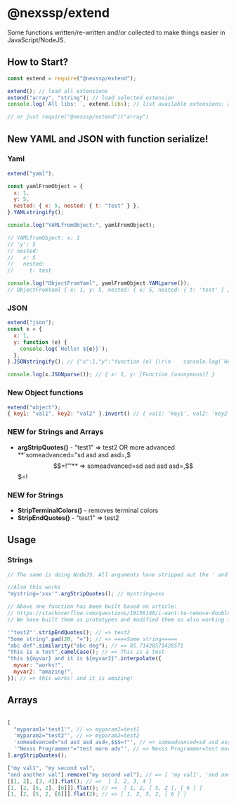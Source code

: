 # @nexssp/extend

Some functions written/re-written and/or collected to make things easier in JavaScript/NodeJS.

## How to Start?

```js
const extend = require("@nexssp/extend");

extend(); // load all extensions
extend("array", "string"); // load selected extension
console.log(`All libs: `, extend.libs); // list available extensions: array, string

// or just require("@nexssp/extend")("array")
```

## New YAML and JSON with function serialize!

### Yaml

```js
extend("yaml");

const yamlFromObject = {
  x: 1,
  y: 5,
  nested: { x: 5, nested: { t: "test" } },
}.YAMLstringify();

console.log("YAMLfromObject:", yamlFromObject);

// YAMLfromObject: x: 1
// 'y': 5
// nested:
//   x: 5
//   nested:
//     t: test

console.log("ObjectFromYaml", yamlFromObject.YAMLparse());
// ObjectFromYaml { x: 1, y: 5, nested: { x: 5, nested: { t: 'test' } } }
```

### JSON

```js
extend("json");
const x = {
  x: 1,
  y: function (e) {
    console.log(`Hello! ${e}}`);
  },
}.JSONstringify(); // {"x":1,"y":"function (e) {\r\n    console.log(`Hello! ${e}}`);\r\n  }"}

console.log(x.JSONparse()); // { x: 1, y: [Function (anonymous)] }
```

### New Object functions

```js
extend("object");
{ key1: "val1", key2: "val2" }.invert() // { val1: 'key1', val2: 'key2' }
```

### NEW for Strings and Arrays

- **argStripQuotes()** - "test1" => test2 OR more advanced **'someadvanced="sd asd asd asd=,$$$=!"'** => someadvanced=sd asd asd asd=,$$$=!

### NEW for Strings

- **StripTerminalColors()** - removes terminal colors
- **StripEndQuotes()** - "test1" => test2

## Usage

### Strings

```js
// The same is doing NodeJS. All arguments have stripped out the ' and " begining and end.

//Also this works
"mystring='xxx'".argStripQuotes(); // mystring=xxx

// Above one function has been built based on article:
// https://stackoverflow.com/questions/19156148/i-want-to-remove-double-quotes-from-a-string
// We have built them as prototypes and modified them so also working for arrays.

'"test2"'.stripEndQuotes(); // => test2
"Some string".pad(20, "="); // => ====Some string=====
"abc def".similarity("abc deg"); // => 85.71428571428571
"this is a test".camelCase(); // => This is a test
"this ${myvar} and it is ${myvar2}".interpolate({
  myvar: "works!",
  myvar2: "amazing!",
}); // => this works! and it is amazing!
```

## Arrays

```js

[
  "myparam1='test1'", // => myparam1=test1
  'myparam2="test2"', // => myparam2=test2
  'someadvanced="sd asd asd asd=,$$$=!"', // => someadvanced=sd asd asd asd=,$$$=!
  '"Nexss Programmer"="test more adv"', // => Nexss Programmer=test more adv
].argStripQuotes();

["my val1", "my second val",
"and another val"].remove("my second val"); // => [ 'my val1', 'and another val' ]
[[1, 2], [3, 4]].flat(); // =>  [ 1, 2, 3, 4 ]
[1, [2, [5, 2], [6]]].flat(); // =>  [ 1, 2, [ 5, 2 ], [ 6 ] ]
[1, [2, [5, 2, [6]]].flat(2); // => [ 1, 2, 5, 2, [ 6 ] ]

```
